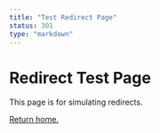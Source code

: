 ```yaml
---
title: "Test Redirect Page"
status: 301
type: "markdown"
---
```


# Redirect Test Page

This page is for simulating redirects.

[Return home.](/)
